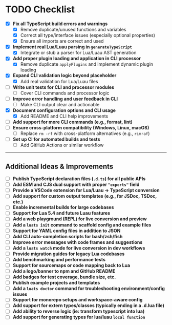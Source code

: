 # TODO Checklist

- [x] **Fix all TypeScript build errors and warnings**
  - [x] Remove duplicate/unused functions and variables
  - [x] Correct all type/interface issues (especially optional properties)
  - [x] Ensure all imports are correct and used
- [x] **Implement real Lua/Luau parsing in `generateTypeScript`**
  - [x] Integrate or stub a parser for Lua/Luau AST generation
- [x] **Add proper plugin loading and application in CLI processor**
  - [x] Remove duplicate `applyPlugins` and implement dynamic plugin loading
- [x] **Expand CLI validation logic beyond placeholder**
  - [x] Add real validation for Lua/Luau files
- [ ] **Write unit tests for CLI and processor modules**
  - [ ] Cover CLI commands and processor logic
- [ ] **Improve error handling and user feedback in CLI**
  - [ ] Make CLI output clear and actionable
- [x] **Document configuration options and CLI usage**
  - [x] Add README and CLI help improvements
- [ ] **Add support for more CLI commands (e.g., format, lint)**
- [ ] **Ensure cross-platform compatibility (Windows, Linux, macOS)**
  - [ ] Replace `rm -rf` with cross-platform alternatives (e.g., `rimraf`)
- [ ] **Set up CI for automated builds and tests**
  - [ ] Add GitHub Actions or similar workflow

---

## Additional Ideas & Improvements

- [ ] **Publish TypeScript declaration files (`.d.ts`) for all public APIs**
- [ ] **Add ESM and CJS dual support with proper `"exports"` field**
- [ ] **Provide a VSCode extension for Lua/Luau → TypeScript conversion**
- [ ] **Add support for custom output templates (e.g., for JSDoc, TSDoc, etc.)**
- [ ] **Enable incremental builds for large codebases**
- [ ] **Support for Lua 5.4 and future Luau features**
- [ ] **Add a web playground (REPL) for live conversion and preview**
- [ ] **Add a `luats init` command to scaffold config and example files**
- [ ] **Support for YAML config files in addition to JSON**
- [ ] **Add CLI auto-completion scripts for bash/zsh/fish**
- [ ] **Improve error messages with code frames and suggestions**
- [ ] **Add a `luats watch` mode for live conversion in dev workflows**
- [ ] **Provide migration guides for legacy Lua codebases**
- [ ] **Add benchmarking and performance tests**
- [ ] **Support for sourcemaps or code mapping back to Lua**
- [ ] **Add a logo/banner to npm and GitHub README**
- [ ] **Add badges for test coverage, bundle size, etc.**
- [ ] **Publish example projects and templates**
- [ ] **Add a `luats doctor` command for troubleshooting environment/config issues**
- [ ] **Support for monorepo setups and workspace-aware config**
- [ ] **Add support for extern types/classes (typically ending in a .d.lua file)**
- [ ] **Add ability to reverse logic (ie: transform typescript into lua)**
- [ ] **Add support for generating types for lua/luau `local function`**
